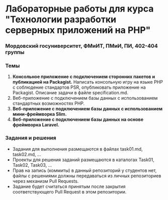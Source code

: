# Лабораторные работы для курса "Технологии разработки серверных приложений на PHP"
### Мордовский госуниверситет, ФМиИТ, ПМиИ, ПИ, 402-404 группы

### Темы
1. **Консольное приложение с подключением сторонних пакетов и публикацией на Packagist.** Написать консольную игру на языке PHP с соблюдение стандартов PSR, опубликовать приложение на Packagist. Описание задачи в файле specification.md.
2. Веб-приложение с подключением базы данных с использованием стандартных возможностях PHP.
3. **Веб-приложение с подключением базы данных с использованием мини-фреймворка Slim.** 
4. **Веб-приложение с подключением базы данных на основе фреймворка Laravel.** 

### Задания и решения
* Задания для выполнения размещаются в файлах task01.md, task02.md, ...
* Проекты для решения заданий размещаются в каталогах Task01, Task02, Task03, ...
* Прав на запись (коммиты) в данный репозиторий у студентов нет, файлы с решениями должны передаваться из личных репозиториев через механизм Pull Requests.
* Задание будет считаться принятым после закрытия соответствующего Pull Request в этом репозитории.

